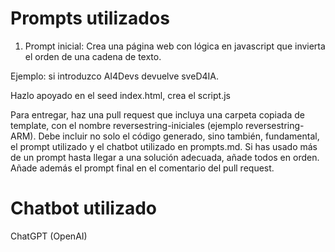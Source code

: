 # Prompts utilizados

1. Prompt inicial:
Crea una página web con lógica en javascript que invierta el orden de una cadena de texto.

Ejemplo: si introduzco AI4Devs devuelve sveD4IA.

Hazlo apoyado en el seed index.html, crea el script.js 

Para entregar, haz una pull request que incluya una carpeta copiada de template, con el nombre reversestring-iniciales (ejemplo reversestring-ARM). Debe incluir no solo el código generado, sino también, fundamental, el prompt utilizado y el chatbot utilizado en prompts.md. Si has usado más de un prompt hasta llegar a una solución adecuada, añade todos en orden. Añade además el prompt final en el comentario del pull request.

# Chatbot utilizado

ChatGPT (OpenAI)
